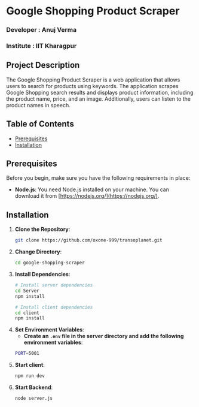 # Google Shopping Product Scraper

### Developer : Anuj Verma
### Institute : IIT Kharagpur

## Project Description
The Google Shopping Product Scraper is a web application that allows users to search for products using keywords. The application scrapes Google Shopping search results and displays product information, including the product name, price, and an image. Additionally, users can listen to the product names in speech.

## Table of Contents
- [Prerequisites](#prerequisites)
- [Installation](#installation)
  
## Prerequisites
Before you begin, make sure you have the following requirements in place:

- **Node.js**: You need Node.js installed on your machine. You can download it from [https://nodejs.org/](https://nodejs.org/).

## Installation
1. **Clone the Repository**:
   ```bash
   git clone https://github.com/oxone-999/transoplanet.git
   ```
2. **Change Directory**:
   ```bash
   cd google-shopping-scraper
   ```
3. **Install Dependencies**:
   ```bash
   # Install server dependencies
   cd Server
   npm install

   # Install client dependencies
   cd client
   npm install
   ```
4. **Set Environment Variables**:
   - **Create an `.env` file in the server directory and add the following environment variables**:
   ```bash
   PORT=5001
   ```
5. **Start client**:
   ```bash
   npm run dev
   ```
6. **Start Backend**:
   ```bash
   node server.js
   ```
